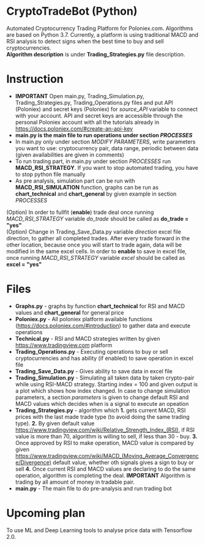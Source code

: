 # CryptoTradeBot (Python)
Automated Cryptocurrency Trading Platform for Poloniex.com. Algorithms are based on Python 3.7. Currently, a platform is using traditional MACD and RSI analysis to detect signs when the best time to buy and sell cryptocurrencies. <br/>
**Algorithm description** is under **Trading_Strategies.py** file description.
# Instruction
*   **IMPORTANT** Open main.py, Trading_Simulation.py, Trading_Strategies.py, Trading_Operations.py files and put API (Poloniex) and secret keys (Poloniex) for *source_API* variable to connect with your account. API and secret keys are accessible through the personal Poloniex account with all the tutorials already in https://docs.poloniex.com/#create-an-api-key <br/>
*   **main.py is the main file to run operations under section *PROCESSES*** <br/>
*   In main.py only under section *MODIFY PARAMETERS*, write parameters you want to use: cryptocurrency pair, data range, periodic between data (given availabilities are given in comments) <br/>
* To run trading part, in main.py under section *PROCESSES* run **MACD_RSI_STRATEGY**. If you want to stop automated trading, you have to stop python file manually <br/>
* As pre analysis, simulation part can be run with **MACD_RSI_SIMULATION** function, graphs can be run as **chart_technical** and **chart_general** by given example in section *PROCESSES* <br/>

(Option) In order to fullfit (**enable**) trade deal once running *MACD_RSI_STRATEGY* variable *do_trade* should be called as **do_trade = "yes"** <br/>
(Option) Change in Trading_Save_Data.py variable *direction* excel file direction, to gather all completed trades. After every trade forward in the other location, because once you will start to trade again, data will be modified in the same excel cells. In order to **enable** to save in excel file, once running *MACD_RSI_STRATEGY* variable *excel* should be called as **excel = "yes"** <br/>

# Files
* **Graphs.py** - graphs by function **chart_technical** for RSI and MACD values and **chart_general** for general price <br/>
* **Poloniex.py** - All poloniex platform available functions (https://docs.poloniex.com/#introduction) to gather data and execute operations <br/>
* **Technical.py** - RSI and MACD strategies written by given https://www.tradingview.com platform <br/>
* **Trading_Operations.py** - Executing operations to buy or sell cryptocurrencies and has ability (if enabled) to save operation in excel file <br/>
* **Trading_Save_Data.py** - Gives ability to save data in excel file <br/>
* **Trading_Simulation.py** - Simulating all taken data by taken crypto-pair while using RSI-MACD strategy. Starting index = 100 and given output is a plot which shows how index changed. In case to change simulation parameters, a section *parameters* is given to change default RSI and MACD values which decides when is a signal to execute an opeation <br/>
* **Trading_Strategies.py** - algorithm which **1.** gets current MACD, RSI prices with the last made trade type (to avoid doing the same trading type). **2.** By given default value https://www.tradingview.com/wiki/Relative_Strength_Index_(RSI), if RSI value is more than 70, algorithm is willing to sell, if less than 30 - buy. **3.** Once approved by RSI to make operation, MACD value is compared by given https://www.tradingview.com/wiki/MACD_(Moving_Average_Convergence/Divergence) default value, whether oth signals gives a sign to buy or sell **4.** Once current RSI and MACD values are declaring to do the same operation, algorithm is completing the deal. **IMPORTANT** Algorithm is trading by all amount of money in tradable pair. <br/>
* **main.py** - The main file to do pre-analysis and run trading bot

# Upcoming plan
To use ML and Deep Learning tools to analyse price data with Tensorflow 2.0.

